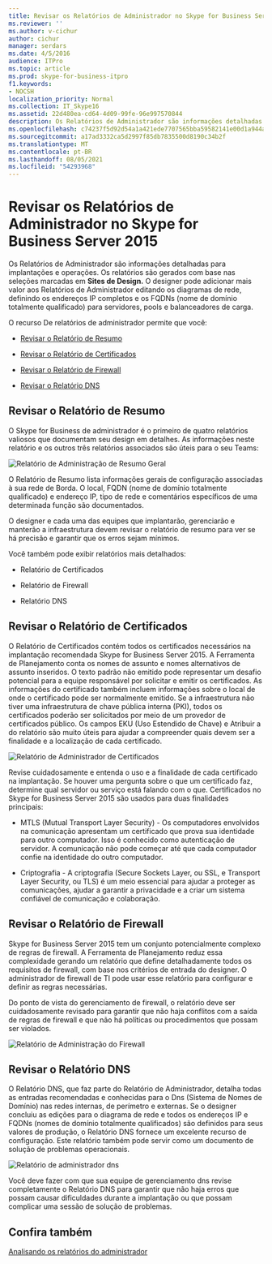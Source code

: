 ```yaml
---
title: Revisar os Relatórios de Administrador no Skype for Business Server 2015
ms.reviewer: ''
ms.author: v-cichur
author: cichur
manager: serdars
ms.date: 4/5/2016
audience: ITPro
ms.topic: article
ms.prod: skype-for-business-itpro
f1.keywords:
- NOCSH
localization_priority: Normal
ms.collection: IT_Skype16
ms.assetid: 22d480ea-cd64-4d09-99fe-96e997570844
description: Os Relatórios de Administrador são informações detalhadas para implantações e operações. Os relatórios são gerados com base nas seleções marcadas em Sites de Design. O designer pode adicionar mais valor aos Relatórios de Administrador editando os diagramas de rede, definindo os endereços IP completos e os FQDNs (nome de domínio totalmente qualificado) para servidores, pools e balanceadores de carga.
ms.openlocfilehash: c74237f5d92d54a1a421ede7707565bba59582141e00d1a944a88c2e8c096c88
ms.sourcegitcommit: a17ad3332ca5d2997f85db7835500d8190c34b2f
ms.translationtype: MT
ms.contentlocale: pt-BR
ms.lasthandoff: 08/05/2021
ms.locfileid: "54293968"
---
```

# <a name="review-the-administrator-reports-in-skype-for-business-server-2015"></a>Revisar os Relatórios de Administrador no Skype for Business Server 2015

Os Relatórios de Administrador são informações detalhadas para implantações e operações. Os relatórios são gerados com base nas seleções marcadas em **Sites de Design.** O designer pode adicionar mais valor aos Relatórios de Administrador editando os diagramas de rede, definindo os endereços IP completos e os FQDNs (nome de domínio totalmente qualificado) para servidores, pools e balanceadores de carga.

O recurso De relatórios de administrador permite que você:

- [Revisar o Relatório de Resumo](review-the-administrator-reports.md#Summary_report)

- [Revisar o Relatório de Certificados](review-the-administrator-reports.md#Certificates_Report)

- [Revisar o Relatório de Firewall](review-the-administrator-reports.md#Firewall_report)

- [Revisar o Relatório DNS](review-the-administrator-reports.md#DNS_Report)

## <a name="review-the-summary-report"></a>Revisar o Relatório de Resumo
<a name="Summary_report"> </a>

O Skype for Business de administrador é o primeiro de quatro relatórios valiosos que documentam seu design em detalhes. As informações neste relatório e os outros três relatórios associados são úteis para o seu Teams:

![Relatório de Administração de Resumo Geral](../../media/General_Summary_Report_Admin_Report.png)

O Relatório de Resumo lista informações gerais de configuração associadas à sua rede de Borda. O local, FQDN (nome de domínio totalmente qualificado) e endereço IP, tipo de rede e comentários específicos de uma determinada função são documentados.

O designer e cada uma das equipes que implantarão, gerenciarão e manterão a infraestrutura devem revisar o relatório de resumo para ver se há precisão e garantir que os erros sejam mínimos.

Você também pode exibir relatórios mais detalhados:

- Relatório de Certificados

- Relatório de Firewall

- Relatório DNS

## <a name="review-the-certificates-report"></a>Revisar o Relatório de Certificados
<a name="Certificates_Report"> </a>

O Relatório de Certificados contém todos os certificados necessários na implantação recomendada Skype for Business Server 2015. A Ferramenta de Planejamento conta os nomes de assunto e nomes alternativos de assunto inseridos. O texto padrão não emitido pode representar um desafio potencial para a equipe responsável por solicitar e emitir os certificados. As informações do certificado também incluem informações sobre o local de onde o certificado pode ser normalmente emitido. Se a infraestrutura não tiver uma infraestrutura de chave pública interna (PKI), todos os certificados poderão ser solicitados por meio de um provedor de certificados público. Os campos EKU (Uso Estendido de Chave) e Atribuir a do relatório são muito úteis para ajudar a compreender quais devem ser a finalidade e a localização de cada certificado.

![Relatório de Administrador de Certificados](../../media/Certificates_Report_Admin_Report.png)

Revise cuidadosamente e entenda o uso e a finalidade de cada certificado na implantação. Se houver uma pergunta sobre o que um certificado faz, determine qual servidor ou serviço está falando com o que. Certificados no Skype for Business Server 2015 são usados para duas finalidades principais:

- MTLS (Mutual Transport Layer Security) - Os computadores envolvidos na comunicação apresentam um certificado que prova sua identidade para outro computador. Isso é conhecido como autenticação de servidor. A comunicação não pode começar até que cada computador confie na identidade do outro computador.

- Criptografia - A criptografia (Secure Sockets Layer, ou SSL, e Transport Layer Security, ou TLS) é um meio essencial para ajudar a proteger as comunicações, ajudar a garantir a privacidade e a criar um sistema confiável de comunicação e colaboração.

## <a name="review-the-firewall-report"></a>Revisar o Relatório de Firewall
<a name="Firewall_report"> </a>

Skype for Business Server 2015 tem um conjunto potencialmente complexo de regras de firewall. A Ferramenta de Planejamento reduz essa complexidade gerando um relatório que define detalhadamente todos os requisitos de firewall, com base nos critérios de entrada do designer. O administrador de firewall de TI pode usar esse relatório para configurar e definir as regras necessárias.

Do ponto de vista do gerenciamento de firewall, o relatório deve ser cuidadosamente revisado para garantir que não haja conflitos com a saída de regras de firewall e que não há políticas ou procedimentos que possam ser violados.

![Relatório de Administração do Firewall](../../media/Firewall_Report_Admin_Report.png)

## <a name="review-the-dns-report"></a>Revisar o Relatório DNS
<a name="DNS_Report"> </a>

O Relatório DNS, que faz parte do Relatório de Administrador, detalha todas as entradas recomendadas e conhecidas para o Dns (Sistema de Nomes de Domínio) nas redes internas, de perímetro e externas. Se o designer concluiu as edições para o diagrama de rede e todos os endereços IP e FQDNs (nomes de domínio totalmente qualificados) são definidos para seus valores de produção, o Relatório DNS fornece um excelente recurso de configuração. Este relatório também pode servir como um documento de solução de problemas operacionais.

![Relatório de administrador dns](../../media/DNS_Report_Admin_Report.png)

Você deve fazer com que sua equipe de gerenciamento dns revise completamente o Relatório DNS para garantir que não haja erros que possam causar dificuldades durante a implantação ou que possam complicar uma sessão de solução de problemas.

## <a name="see-also"></a>Confira também
<a name="DNS_Report"> </a>

[Analisando os relatórios do administrador](/previous-versions/office/lync-server-2013/lync-server-2013-reviewing-the-administrator-reports)